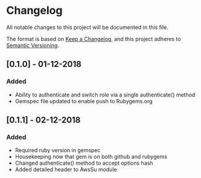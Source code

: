 # Changelog
All notable changes to this project will be documented in this file.

The format is based on [Keep a Changelog](https://keepachangelog.com/en/1.0.0/),
and this project adheres to [Semantic Versioning](https://semver.org/spec/v2.0.0.html).


## [0.1.0] - 01-12-2018
### Added
- Ability to authenticate and switch role via a single authenticate() method
- Gemspec file updated to enable push to Rubygems.org

## [0.1.1] - 02-12-2018
### Added
- Required ruby version in gemspec
- Housekeeping now that gem is on both github and rubygems
- Changed authenticate() method to accept options hash
- Added detailed header to AwsSu module